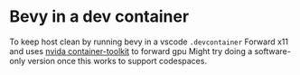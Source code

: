 # Bevy in a dev container
To keep host clean by running bevy in a vscode `.devcontainer`
Forward x11 and uses [nvida container-toolkit](https://docs.nvidia.com/datacenter/cloud-native/container-toolkit/install-guide.html) to forward gpu
Might try doing a software-only version once this works to support codespaces.